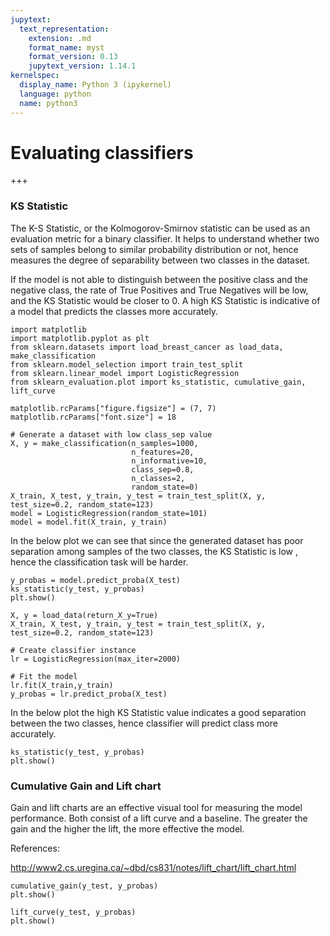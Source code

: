 ```yaml
---
jupytext:
  text_representation:
    extension: .md
    format_name: myst
    format_version: 0.13
    jupytext_version: 1.14.1
kernelspec:
  display_name: Python 3 (ipykernel)
  language: python
  name: python3
---
```


# Evaluating classifiers

+++

### KS Statistic

The K-S Statistic, or the Kolmogorov-Smirnov statistic can be used as an evaluation metric for a binary classifier. It helps to understand whether two sets of samples belong to similar probability distribution or not, hence measures the degree of separability between two classes in the dataset.

If the model is not able to distinguish between the positive class and the negative class, the rate of True Positives and True Negatives will be low, and the KS Statistic would be closer to 0. A high KS Statistic is indicative of a model that predicts the classes more accurately.

```{code-cell} ipython3
import matplotlib
import matplotlib.pyplot as plt
from sklearn.datasets import load_breast_cancer as load_data, make_classification
from sklearn.model_selection import train_test_split
from sklearn.linear_model import LogisticRegression
from sklearn_evaluation.plot import ks_statistic, cumulative_gain, lift_curve
```

```{code-cell} ipython3
matplotlib.rcParams["figure.figsize"] = (7, 7)
matplotlib.rcParams["font.size"] = 18
```

```{code-cell} ipython3
# Generate a dataset with low class_sep value
X, y = make_classification(n_samples=1000,
                           n_features=20,
                           n_informative=10,
                           class_sep=0.8,
                           n_classes=2,
                           random_state=0)
X_train, X_test, y_train, y_test = train_test_split(X, y, test_size=0.2, random_state=123)
model = LogisticRegression(random_state=101)
model = model.fit(X_train, y_train)
```

In the below plot we can see that since the generated dataset has poor separation among samples of the two classes, the KS Statistic is low , hence the classification task will be harder.

```{code-cell} ipython3
y_probas = model.predict_proba(X_test)
ks_statistic(y_test, y_probas)
plt.show()
```

```{code-cell} ipython3
X, y = load_data(return_X_y=True)
X_train, X_test, y_train, y_test = train_test_split(X, y, test_size=0.2, random_state=123)

# Create classifier instance
lr = LogisticRegression(max_iter=2000)

# Fit the model
lr.fit(X_train,y_train)
y_probas = lr.predict_proba(X_test)
```

In the below plot the high KS Statistic value indicates a good separation between the two classes, hence classifier will predict class more accurately.

```{code-cell} ipython3
ks_statistic(y_test, y_probas)
plt.show()
```

### Cumulative Gain and Lift chart

Gain and lift charts are an effective visual tool for measuring the model performance. Both consist of a lift curve and a baseline. The greater the gain and the higher the lift, the more effective the model.

References:

http://www2.cs.uregina.ca/~dbd/cs831/notes/lift_chart/lift_chart.html

```{code-cell} ipython3
cumulative_gain(y_test, y_probas)
plt.show()
```

```{code-cell} ipython3
lift_curve(y_test, y_probas)
plt.show()
```